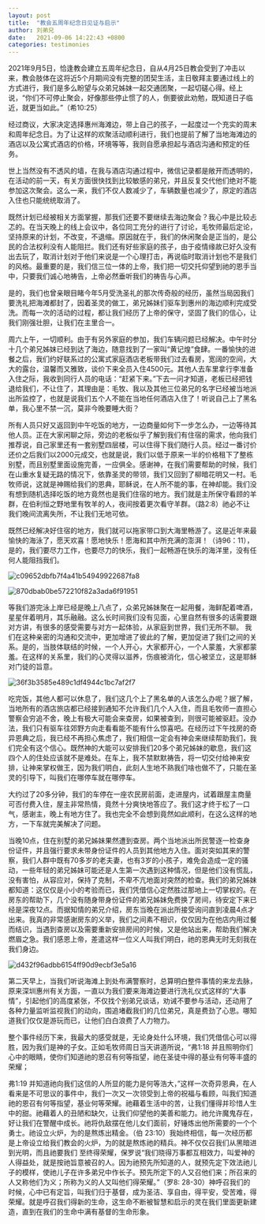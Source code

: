 ```yaml
---
layout: post
title:  "教会五周年纪念日见证与启示"
author: 刘弟兄
date:   2021-09-06 14:22:43 +0800
categories: testimonies
---
```


2021年9月5日，恰逢教会建立五周年纪念日，自从4月25日教会受到了冲击以来，教会肢体在这将近5个月期间没有完整的团契生活，主日敬拜主要通过线上的方式进行，我们是多么盼望与众弟兄姊妹一起交通团聚，一起切磋心得。经上说，“你们不可停止聚会，好像那些停止惯了的人，倒要彼此劝勉，既知道日子临近，就更当如此。”（希10:25）

经过商议，大家决定选择惠州海滩边，带上自己的孩子，一起度过一个充实的周末和周年纪念日。为了让这样的欢聚活动顺利进行，我们也提前了解了当地海滩边的酒店以及公寓式酒店的价格，环境等等，我则自愿承担起与酒店沟通和预定的任务。

世上当然没有不透风的墙，在我与酒店沟通过程中，微信记录都是敞开而透明的，在活动的前一天，有关方面很快找到比较敏感的弟兄，并且反复交代他们绝对不能参加这次聚会。这么一来，我们不仅人数减少了，车辆数量也减少了，原定的酒店入住也只能统统取消了。

既然计划已经被相关方面掌握，那我们还要不要继续去海边聚会？我心中是比较忐忑的。在当天晚上的线上会议中，各位同工充分的进行了讨论，毛牧师最后定论，坚持原来的计划，不改变，不退缩。原因就在于，我们的休闲聚会是正当的，是公民的合法权利没有人能阻拦。我们还有好些家庭的孩子，由于疫情缘故已好久没有出去玩了，取消计划对于他们来说是一个心理打击，再说临时取消计划也不是我们的风格。最重要的是，我们信三位一体的上帝，我们把一切交托仰望到祂的恩手当中，只要我们诚心地祷告，上帝必然垂听我们的祷告与心声。

是的，我们也曾亲眼目睹今年5月受洗圣礼的那次传奇般的经历，虽然当局因我们要洗礼把海滩都封了，因着圣灵的做工，弟兄姊妹们驱车到惠州的海边顺利完成受洗。而每一次的活动的过程，都让我们经历了上帝的保守，坚固了我们的信心，让我们刚强壮胆，让我们在主里合一。

 周六上午，一切顺利。由于有另外家庭的参加，我们车辆问题已经解决。中午时分十几个弟兄姊妹已经到达了海边，随意找到了一家叫“黄记煌”食肆。一番愉快的进餐之后，我们约好联系过的公寓式家庭酒店老板带我们过去看房，宽阔的空间，大大的露台，温馨而又雅致，谈价下来全员入住4500元。其他人去车里拿行李准备入住之际，我收到同行人员的电话：“赶紧下来。”下去一问才知道，老板已经把钱退给我们，不让住了，其理由是：毛牧、我以及其他三位弟兄的名字已经被当地派出所监控了，也就是说我们五个人不能在当地任何酒店入住了！听说自己上了黑名单，我心里不禁一沉，莫非今晚要睡大街？

所有人员只好又返回到中午吃饭的地方，一边商量如何下一步怎么办，一边等待其他人员。正在大家闲聊之际，旁边的老板似乎了解到我们有住宿的需求，他向我们推荐说，自己家里还有一套别墅四层楼，可以住得下我们随行人员。经过一番讨价还价之后我们以2000元成交，也就是说，我们以低于原来一半的价格租下了整栋别墅，而且别墅里面设施完善，一应俱全。感谢神，在我们需要帮助的时候，我们在山重水复疑无路的情况下，依靠圣灵的带领，我们又回到了柳暗花明又一村。毛牧师说，这就是神赐给我们的恩典，耶稣说，在人所不能的事，在神却能。我们没有想到随机选择吃饭的地方竟然也是我们住宿的地方。我们就是主所保守看顾的羊群，在伯利恒之野地里有牧羊的人，夜间按着更次看守羊群。（路2:8）祂必不让我们晚间流离失所，不让我们无地可依。

既然已经解决好住宿的地方，我们就可以拖家带口到大海里畅游了。这是近年来最愉快的海泳了，愿天欢喜！愿地快乐！愿海和其中所充满的澎湃！（诗96：11），是的，我们要尽力工作，也要尽力的快乐，我们一起畅游在快乐的海洋里，没有任何人能阻挡我们。

![c09652dbfb7f4a41b54949922687fa8](/images/clip_image002.jpg)

![870dbab0be572210f82a3ada6f91951](/images/clip_image004.jpg)

等我们游完泳上岸已经是晚上八点了，众弟兄姊妹聚在一起用餐，海鲜配着啤酒，星星伴着明月，其乐融融。这么长时间我们没有见面，心里自然有很多的话需要跟对方讲，有很多的感受需要与对方一起体验，从家庭到世界，我们无所不聊。 我们在这种亲密的沟通和交流中，更加增进了彼此的了解，更加促进了我们之间的关系。是的，当肢体联结的时候，一个人开心，大家都开心，一个人蒙羞，大家都蒙羞。在这样的关系里，我们的心灵得以滋养，伤痕被消化，信心被坚立，这是耶稣对门徒的旨意。

![36f3b3585e489c1df4944c1bc7af2f7](/images/clip_image006.jpg)

  吃完饭，其他人都可以休息了，我们这几个上了黑名单的人该怎么办呢？据了解，当地所有的酒店旅店都已经接到通知不允许我们几个人入住，而且毛牧师一直担心警察会穷追不舍，晚上有极大可能会来查房，如果被查到，则很可能被驱赶。没办法，我们只有驱车往郊野方向走看看能不能有什么惊喜吧。在经历过下午找房的奇异恩典之后，我已经不再担心焦虑了，我们相信一定会有神会来继续帮助我们，我们完全有这个信心。既然神的大能可以安排我们20多个弟兄姊妹的歇息，我们这四个人的住处应该就不是难处。在车上，我不禁默默祷告，将一切交付给神来安排，让神来掌权做王，因为我们明白，此刻人生地不熟我们啥也做不了，只能在圣灵的引导下，叫我们在哪停车就在哪停车。

  大约过了20多分钟，我们的车停在一座农民房前面，走进屋内，试着跟屋主商量可否付费入住，屋主非常热情，竟然十分爽快地答应了。我们这才终于松了一口气，感谢主，晚上有地方住了。我也完全不会想到竟然如此顺利，在这么这样的地方，一下车就完美解决了问题。

  当晚10点，住在别墅的弟兄姊妹果然遭到查房。两个当地派出所民警逐一检查身份证件，并且强行要求未带身份证件的人员到其他地方入住。面对突如其来的警察，我们人群中既有70多岁的老夫妻，也有3岁的小孩子，难免会造成一定的骚动，一些年轻的弟兄姊妹可能还是人生第一次遇到这种情况，但是他们没有慌乱，没有害怕，从容应对，保持了克制，不卑不亢地面对突然的检查。我们的弟兄姊妹都知道：这仅仅是小小的考验而已，我们凭借信心定然胜过那地上一切掌权的。在房东的帮助下，几个没有随身带身份证件的弟兄姊妹免费换了房间，待安定下来已经是深夜12点。而据知情的弟兄介绍，房东当晚在派出所接受询问直到凌晨4点才出来。我真的非常感谢房东的义举，我们之间素不相识，仅仅因为在他店内用过餐而结识，当遇到查房以及需要重新安排房间的时候，又是他站出来，帮助我们解决燃眉之急。我们感恩上帝，差遣这样一位义人叫我们明白，祂的恩典无时无刻我在我们身边。

![d432f96adbb6154ff90d9ecbf3e5a16](/images/clip_image008.jpg)

  第二天早上，当我们听说海滩上到处布满警察时，总算明白整件事情的来龙去脉，原来深圳惠州有关方面，一直以为我们要来海滩边要进行洗礼仪式这样的“大事情”，引起他们的高度紧张，不仅找个别弟兄谈话，劝诫不要参与活动，还动用了各种力量监听监视我们的动向，围追堵截我们的几位弟兄，真是费劲了心思。哪知道我们仅仅是游玩而已，让他们白白浪费了人力物力。

整个事件经历下来，我最大的感受就是，无论身处什么环境，我们凭借信心可以得胜，因为我们是神的子女。正如毛牧师周日当天讲道所说，“弗1:18 并且照明你们心中的眼睛，使你们知道祂的恩召有何等指望，祂在圣徒中得的基业有何等丰盛的荣耀；

弗1:19 并知道祂向我们这信的人所显的能力是何等浩大，”这样一次奇异恩典，在人看来是不可思议的事件中，我们一次又一次领受到上帝的祝福与看顾，叫我们知道祂的恩召有何等指望，基业何等荣耀。祂藉着生活中的苦，让我们懂得并珍惜人生中的甜。祂藉着人的丑陋和缺欠，让我们仰望他的美善和能力。祂允许魔鬼存在，好让我们在警醒中成长。祂将仇敌摆在他儿女们面前，好锤炼出他所需要的一个个勇士。祂设立火炉，为的是熬炼出精金。（伯 23:10）我始终相信，每一次经历都是上帝设立给我们教会的火炉，为的就是熬炼祂的精兵。神不仅仅召我们从黑暗进到光明，而且祂要我们 至终得荣耀，保罗说“我们晓得万事都互相效力，叫爱神的人得益处，就是按祂旨意被召的人。因为祂预先所知道的人，就预先定下效法祂儿子的模样，使祂儿子在许多弟兄中作长子。预先所定下的人又召他们来；所召来的人又称他们为义；所称为义的人又叫他们得荣耀。”（罗8: 28-30）神呼召我们的时候，心中已有定旨，叫我们归于基督，成为圣洁、享自由，得平安，受苦难，得荣耀。就是呼召我们得新的生命，这生命不断被智慧和启示的灵在我们里面更新建造，直到在我们的生命中满有基督的生命形象。

 

